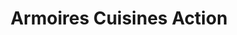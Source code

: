 ---
title: "Armoires Cuisines Action"
url: /vaudreuil-dorion/armoires-cuisines-action/
shop: Allgemein
---